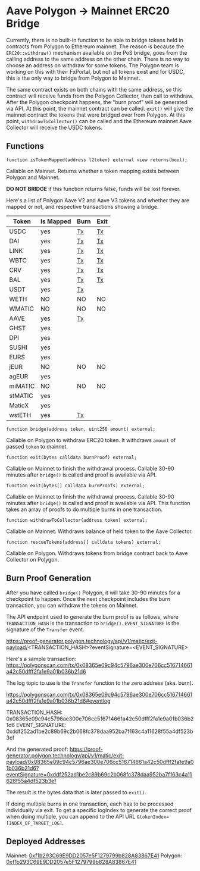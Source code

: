 # Aave Polygon -> Mainnet ERC20 Bridge

Currently, there is no built-in function to be able to bridge tokens held in contracts from Polygon to Ethereum mainnet. The reason is because the `ERC20::withdraw()` mechanism available on the PoS bridge, goes from the calling address to the same address on the other chain. There is no way to choose an address on withdraw for some tokens. The Polygon team is working on this with their FxPortal, but not all tokens exist and for USDC, this is the only way to bridge from Polygon to Mainnet.

The same contract exists on both chains with the same address, so this contract will receive funds from the Polygon Collector, then call to withdraw. After the Polygon checkpoint happens, the "burn proof" will be generated via API. At this point, the mainnet contract can be called. `exit()` will give the mainnet contract the tokens that were bridged over from Polygon. At this point, `withdrawToCollector()` can be called and the Ethereum mainnet Aave Collector will receive the USDC tokens.

## Functions

`function isTokenMapped(address l2token) external view returns(bool);`

Callable on Mainnet. Returns whether a token mapping exists between Polygon and Mainnet.

**DO NOT BRIDGE** if this function returns false, funds will be lost forever.

Here's a list of Polygon Aave V2 and Aave V3 tokens and whether they are mapped or not, and respective transactions showing a bridge.

| Token   | Is Mapped | Burn                                                                                                | Exit                                                                                             |
| ------- | --------- | --------------------------------------------------------------------------------------------------- | ------------------------------------------------------------------------------------------------ |
| USDC    | yes       | [Tx](https://polygonscan.com/tx/0x954e823985e203318308073b0692e360ca9842ea0d29ed578eafc14b801621dc) | [Tx](https://etherscan.io/tx/0x7c54d6b96a7474300d64e2fdae042947aaa92dcc0a7af061f02f335839fdcb56) |
| DAI     | yes       | [Tx](https://polygonscan.com/tx/0x1c455d8f60f73a757ef5752a8cd3ed04b00ba25026dc7d596b4ee7d8b4a099c2) | [Tx](https://etherscan.io/tx/0x7c54d6b96a7474300d64e2fdae042947aaa92dcc0a7af061f02f335839fdcb56) |
| LINK    | yes       | [Tx](https://polygonscan.com/tx/0x4d5e59f05884fc4f56afcd04bc8705ae7ed12eed4eaef7852a673075011fb10b) | [Tx](https://etherscan.io/tx/0x342938e2a9d4f846cde15258c7aeffade7a42b729d97ee310308eeb912a734e8) |
| WBTC    | yes       | [Tx](https://polygonscan.com/tx/0x6fbabbf54aec01502db6739ce1616870ce3e3b6c0626b140c0b75a8c16fdfb19) | [Tx](https://etherscan.io/tx/0x342938e2a9d4f846cde15258c7aeffade7a42b729d97ee310308eeb912a734e8) |
| CRV     | yes       | [Tx](https://polygonscan.com/tx/0xc73b85175045e272161abe38b25eac76546eea20247d0947926d7ef4e901b567) | [Tx](https://etherscan.io/tx/0x70e4880529959951052a7f73bd91890c793ca4ba03a3b9571b75896968d3ef42) |
| BAL     | yes       | [Tx](https://polygonscan.com/tx/0xc73b85175045e272161abe38b25eac76546eea20247d0947926d7ef4e901b567) | [Tx](https://etherscan.io/tx/0x7cd55a0cf1f6dfb16dc7913271ae3f0cd8af78ad90c3c23a82112683e16ac574) |
| USDT    | yes       | [Tx](https://polygonscan.com/tx/0x67d7954f28d446a64aa3d4276d3329d3fc33ced155c9d82403a4d59ae248c0a7) |                                                                                                  |
| WETH    | NO        | NO                                                                                                  | NO                                                                                               |
| WMATIC  | NO        | NO                                                                                                  | NO                                                                                               |
| AAVE    | yes       | [Tx](https://polygonscan.com/tx/0xba939d05ab27aedd931b015af970d9b8a73fa903e705be3e3c707ef3b8c91fb2) |                                                                                                  |
| GHST    | yes       |                                                                                                     |                                                                                                  |
| DPI     | yes       |                                                                                                     |                                                                                                  |
| SUSHI   | yes       |                                                                                                     |                                                                                                  |
| EURS    | yes       |                                                                                                     |                                                                                                  |
| jEUR    | NO        | NO                                                                                                  | NO                                                                                               |
| agEUR   | yes       |                                                                                                     |                                                                                                  |
| miMATIC | NO        | NO                                                                                                  | NO                                                                                               |
| stMATIC | yes       |                                                                                                     |                                                                                                  |
| MaticX  | yes       |                                                                                                     |                                                                                                  |
| wstETH  | yes       | [Tx](https://polygonscan.com/tx/0x1237237d8d9ef85fd395867121f22895102a92bde06d3ad3363026809a472fd2) |                                                                                                  |

`function bridge(address token, uint256 amount) external;`

Callable on Polygon to withdraw ERC20 token. It withdraws `amount` of passed `token` to mainnet.

`function exit(bytes calldata burnProof) external;`

Callable on Mainnet to finish the withdrawal process. Callable 30-90 minutes after `bridge()` is called and proof is available via API.

`function exit(bytes[] calldata burnProofs) external;`

Callable on Mainnet to finish the withdrawal process. Callable 30-90 minutes after `bridge()` is called and proof is available via API.
This function takes an array of proofs to do multiple burns in one transaction.

`function withdrawToCollector(address token) external;`

Callable on Mainnet. Withdraws balance of held token to the Aave Collector.

`function rescueTokens(address[] calldata tokens) external;`

Callable on Polygon. Withdraws tokens from bridge contract back to Aave Collector on Polygon.

## Burn Proof Generation

After you have called `bridge()` Polygon, it will take 30-90 minutes for a checkpoint to happen. Once the next checkpoint includes the burn transaction, you can withdraw the tokens on Mainnet.

The API endpoint used to generate the burn proof is as follows, where `TRANSACTION_HASH` is the transaction to `bridge()`. `EVENT_SIGNATURE` is the signature of the `Transfer` event.

https://proof-generator.polygon.technology/api/v1/matic/exit-payload/<TRANSACTION_HASH>?eventSignature=<EVENT_SIGNATURE>

Here's a sample transaction: https://polygonscan.com/tx/0x08365e09c94c5796ae300e706cc516714661a42c50dfff2fa1e9a01b036b21d6

The log topic to use is the `Transfer` function to the zero address (aka. burn).

https://polygonscan.com/tx/0x08365e09c94c5796ae300e706cc516714661a42c50dfff2fa1e9a01b036b21d6#eventlog

TRANSACTION_HASH: 0x08365e09c94c5796ae300e706cc516714661a42c50dfff2fa1e9a01b036b21d6
EVENT_SIGNATURE: 0xddf252ad1be2c89b69c2b068fc378daa952ba7f163c4a11628f55a4df523b3ef

And the generated proof: https://proof-generator.polygon.technology/api/v1/matic/exit-payload/0x08365e09c94c5796ae300e706cc516714661a42c50dfff2fa1e9a01b036b21d6?eventSignature=0xddf252ad1be2c89b69c2b068fc378daa952ba7f163c4a11628f55a4df523b3ef

The result is the bytes data that is later passed to `exit()`.

If doing multiple burns in one transaction, each has to be processed individually via exit. To get a specific logIndex to generate the correct proof when doing multiple, you can append to the API URL `&tokenIndex=[INDEX_OF_TARGET_LOG]`.

## Deployed Addresses

Mainnet: [0xf1b293C69E9DD2057e5F1279799b828A83867E41](https://etherscan.io/address/0xf1b293C69E9DD2057e5F1279799b828A83867E41)
Polygon: [0xf1b293C69E9DD2057e5F1279799b828A83867E41](https://polygonscan.com/address/0xf1b293C69E9DD2057e5F1279799b828A83867E41)
